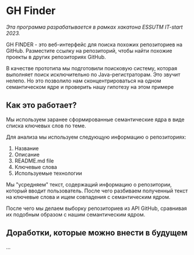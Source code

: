 # GH Finder
*Эта программа разрабатывается в рамках хакатона ESSUTM IT-start 2023.*

GH FINDER - это веб-интерфейс для поиска похожих репозиториев на GitHub. Разместите ссылку на репозиторий, чтобы найти похожие проекты в других репозиториях GitHub.

В качестве прототипа мы подготовили поисковую систему, которая выполняет поиск исключительно по Java-регистраторам. Это звучит нелепо. Но это позволило нам сконцентрироваться на одном семантическом ядре и проверить нашу гипотезу на этом примере

## Как это работает?
Мы используем заранее сформированные семантические ядра в виде списка ключевых слов по теме. 

Для анализа мы используем следующую информацию о репозиториях:
1. Название
2. Описание
3. README.md file
4. Ключевые слова
5. Используемые технологии

Мы "усредняем" текст, содержащий информацию о репозитории, который вводит пользователь. После чего разбиваем полученный текст на ключевые слова и ищем совпадения с семантическим ядром.

После чего мы делаем выборку репозиториев из API GitHub, сравнивая их подобным образом с нашим семантическим ядром.

## Доработки, которые можно внести в будущем
...
